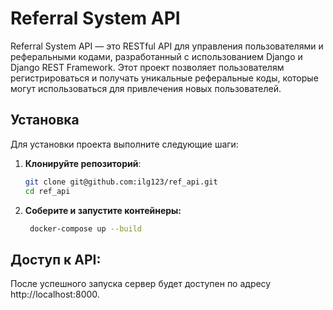 # Referral System API

Referral System API — это RESTful API для управления пользователями и реферальными кодами, разработанный с использованием Django и Django REST Framework. Этот проект позволяет пользователям регистрироваться и получать уникальные реферальные коды, которые могут использоваться для привлечения новых пользователей.

## Установка

Для установки проекта выполните следующие шаги:

1. **Клонируйте репозиторий**:
   ```bash
   git clone git@github.com:ilg123/ref_api.git
   cd ref_api

2. **Соберите и запустите контейнеры:**
   ```bash
    docker-compose up --build

## Доступ к API:
После успешного запуска сервер будет доступен по адресу http://localhost:8000.
